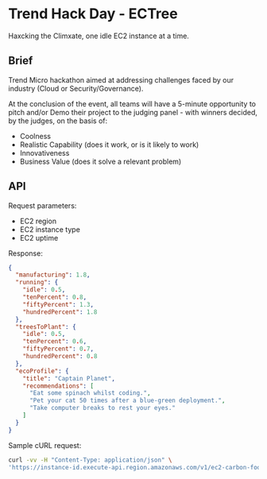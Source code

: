 # Trend Hack Day - ECTree

Haxcking the Climxate, one idle EC2 instance at a time.

## Brief

Trend Micro hackathon aimed at addressing challenges faced by our industry (Cloud or Security/Governance).

At the conclusion of the event, all teams will have a 5-minute opportunity to pitch and/or Demo their project to the judging panel - with winners decided, by the judges, on the basis of:
- Coolness
- Realistic Capability (does it work, or is it likely to work)
- Innovativeness
- Business Value (does it solve a relevant problem)

## API

Request parameters:
- EC2 region
- EC2 instance type
- EC2 uptime

Response:
```json
{
  "manufacturing": 1.8,
  "running": {
    "idle": 0.5,
    "tenPercent": 0.8,
    "fiftyPercent": 1.3,
    "hundredPercent": 1.8
  },
  "treesToPlant": {
    "idle": 0.5,
    "tenPercent": 0.6,
    "fiftyPercent": 0.7,
    "hundredPercent": 0.8
  },
  "ecoProfile": {
    "title": "Captain Planet",
    "recommendations": [
      "Eat some spinach whilst coding.",
      "Pet your cat 50 times after a blue-green deployment.",
      "Take computer breaks to rest your eyes."
    ]
  }
}
```

Sample cURL request:
```bash
curl -vv -H "Content-Type: application/json" \
'https://instance-id.execute-api.region.amazonaws.com/v1/ec2-carbon-footprint?region=us-west-2&instanceType=a1.medium&uptime=3'
```